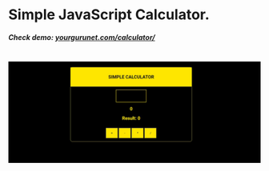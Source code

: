 <h1>Simple JavaScript Calculator.</h1>
<h5>Check demo: <span> <a href="https://yourgurunet.github.io/Simple-JS-Calculator/" target="_blank">yourgurunet.com/calculator/</a> </span> </h5>
<br/>
<img src="img/img.JPG" width="1080">
